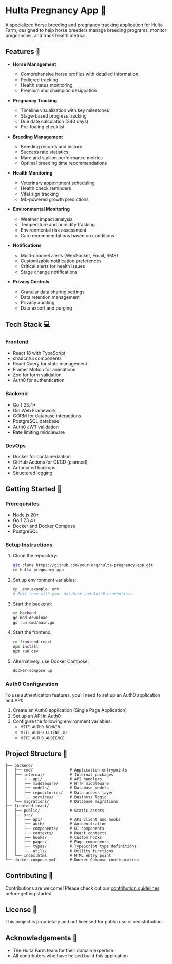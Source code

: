 # Hulta Pregnancy App 🐎

A specialized horse breeding and pregnancy tracking application for Hulta Farm, designed to help horse breeders manage breeding programs, monitor pregnancies, and track health metrics.

## Features 🚀

-   **Horse Management**

    -   Comprehensive horse profiles with detailed information
    -   Pedigree tracking
    -   Health status monitoring
    -   Premium and champion designation

-   **Pregnancy Tracking**

    -   Timeline visualization with key milestones
    -   Stage-based progress tracking
    -   Due date calculation (340 days)
    -   Pre-foaling checklist

-   **Breeding Management**

    -   Breeding records and history
    -   Success rate statistics
    -   Mare and stallion performance metrics
    -   Optimal breeding time recommendations

-   **Health Monitoring**

    -   Veterinary appointment scheduling
    -   Health check reminders
    -   Vital sign tracking
    -   ML-powered growth predictions

-   **Environmental Monitoring**

    -   Weather impact analysis
    -   Temperature and humidity tracking
    -   Environmental risk assessment
    -   Care recommendations based on conditions

-   **Notifications**

    -   Multi-channel alerts (WebSocket, Email, SMS)
    -   Customizable notification preferences
    -   Critical alerts for health issues
    -   Stage change notifications

-   **Privacy Controls**
    -   Granular data sharing settings
    -   Data retention management
    -   Privacy auditing
    -   Data export and purging

## Tech Stack 💻

### Frontend

-   React 18 with TypeScript
-   shadcn/ui components
-   React Query for state management
-   Framer Motion for animations
-   Zod for form validation
-   Auth0 for authentication

### Backend

-   Go 1.23.4+
-   Gin Web Framework
-   GORM for database interactions
-   PostgreSQL database
-   Auth0 JWT validation
-   Rate limiting middleware

### DevOps

-   Docker for containerization
-   GitHub Actions for CI/CD (planned)
-   Automated backups
-   Structured logging

## Getting Started 🏁

### Prerequisites

-   Node.js 20+
-   Go 1.23.4+
-   Docker and Docker Compose
-   PostgreSQL

### Setup Instructions

1. Clone the repository:

    ```bash
    git clone https://github.com/your-org/hulta-pregnancy-app.git
    cd hulta-pregnancy-app
    ```

2. Set up environment variables:

    ```bash
    cp .env.example .env
    # Edit .env with your database and Auth0 credentials
    ```

3. Start the backend:

    ```bash
    cd backend
    go mod download
    go run cmd/main.go
    ```

4. Start the frontend:

    ```bash
    cd frontend-react
    npm install
    npm run dev
    ```

5. Alternatively, use Docker Compose:
    ```bash
    docker-compose up
    ```

### Auth0 Configuration

To use authentication features, you'll need to set up an Auth0 application and API:

1. Create an Auth0 application (Single Page Application)
2. Set up an API in Auth0
3. Configure the following environment variables:
    - `VITE_AUTH0_DOMAIN`
    - `VITE_AUTH0_CLIENT_ID`
    - `VITE_AUTH0_AUDIENCE`

## Project Structure 📂

```
├── backend/
│   ├── cmd/                # Application entrypoints
│   ├── internal/           # Internal packages
│   │   ├── api/            # API handlers
│   │   ├── middleware/     # HTTP middleware
│   │   ├── models/         # Database models
│   │   ├── repositories/   # Data access layer
│   │   └── services/       # Business logic
│   └── migrations/         # Database migrations
├── frontend-react/
│   ├── public/             # Static assets
│   ├── src/
│   │   ├── api/            # API client and hooks
│   │   ├── auth/           # Authentication
│   │   ├── components/     # UI components
│   │   ├── contexts/       # React contexts
│   │   ├── hooks/          # Custom hooks
│   │   ├── pages/          # Page components
│   │   ├── types/          # TypeScript type definitions
│   │   └── utils/          # Utility functions
│   └── index.html          # HTML entry point
└── docker-compose.yml      # Docker Compose configuration
```

## Contributing 🤝

Contributions are welcome! Please check out our [contribution guidelines](CONTRIBUTING.md) before getting started.

## License 📝

This project is proprietary and not licensed for public use or redistribution.

## Acknowledgements 👏

-   The Hulta Farm team for their domain expertise
-   All contributors who have helped build this application
